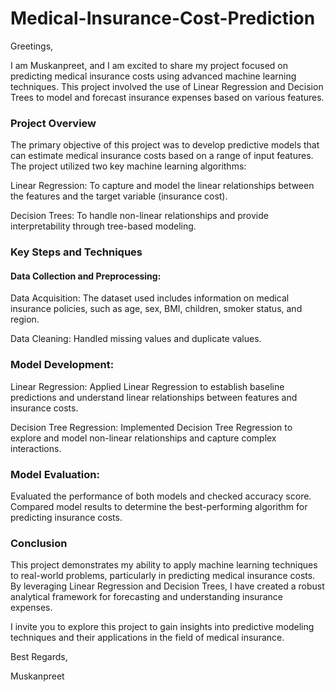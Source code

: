 # Medical-Insurance-Cost-Prediction
Greetings,

I am Muskanpreet, and I am excited to share my project focused on predicting medical insurance costs using advanced machine learning techniques. This project involved the use of Linear Regression and Decision Trees to model and forecast insurance expenses based on various features.

<h3>Project Overview</h3>
The primary objective of this project was to develop predictive models that can estimate medical insurance costs based on a range of input features. The project utilized two key machine learning algorithms:


Linear Regression: To capture and model the linear relationships between the features and the target variable (insurance cost).

Decision Trees: To handle non-linear relationships and provide interpretability through tree-based modeling.

<h3>Key Steps and Techniques</h3>
<h4>Data Collection and Preprocessing:</h4>

Data Acquisition: The dataset used includes information on medical insurance policies, such as age, sex, BMI, children, smoker status, and region.

Data Cleaning: Handled missing values and duplicate values.

<h3>Model Development:</h3>

Linear Regression: Applied Linear Regression to establish baseline predictions and understand linear relationships between features and insurance costs.

Decision Tree Regression: Implemented Decision Tree Regression to explore and model non-linear relationships and capture complex interactions.
<h3>Model Evaluation:</h3>

Evaluated the performance of both models and checked accuracy score.
Compared model results to determine the best-performing algorithm for predicting insurance costs.

<h3>Conclusion</h3>
This project demonstrates my ability to apply machine learning techniques to real-world problems, particularly in predicting medical insurance costs. By leveraging Linear Regression and Decision Trees, I have created a robust analytical framework for forecasting and understanding insurance expenses.

I invite you to explore this project to gain insights into predictive modeling techniques and their applications in the field of medical insurance.

Best Regards,

Muskanpreet

